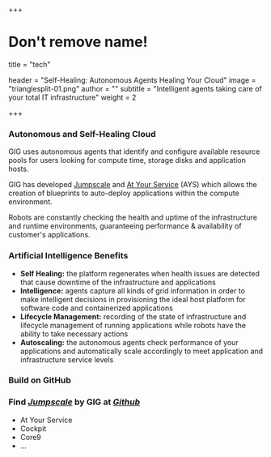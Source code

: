 +++
# Don't remove name!
title = "tech"

header = "Self-Healing: Autonomous Agents Healing Your Cloud"
image = "trianglesplit-01.png"
author = ""
subtitle = "Intelligent agents taking care of your total IT infrastructure"
weight = 2

+++

### Autonomous and Self-Healing Cloud

GIG uses autonomous agents that identify and configure available resource pools for users looking for compute time, storage disks and application hosts.

GIG has developed [Jumpscale](https://github.com/jumpscale) and [At Your Service](https://github.com/Jumpscale/ays9) (AYS) which allows the creation of blueprints to auto-deploy applications within the compute environment.

Robots are constantly checking the health and uptime of the infrastructure and runtime environments, guaranteeing performance & availability of customer's applications.

### Artificial Intelligence Benefits

* **Self Healing:** the platform regenerates when health issues are detected that cause downtime of the infrastructure and applications  
* **Intelligence:** agents capture all kinds of grid information in order to make intelligent decisions in provisioning the ideal host platform for software code and containerized applications
* **Lifecycle Management:** recording of the state of infrastructure and lifecycle management of running applications while robots have the ability to take necessary actions
* **Autoscaling:** the autonomous agents check performance of your applications and automatically scale accordingly to meet application and infrastructure service levels

### Build on GitHub

### Find *[Jumpscale](https://github.com/jumpscale)* by GIG at *[Github](https://github.com/jumpscale)*
* At Your Service
* Cockpit
* Core9
* ...
